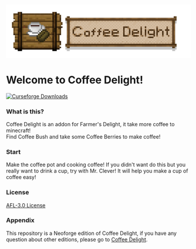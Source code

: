 ![](src/main/resources/logo.png)
# Welcome to Coffee Delight!
<a href="[https://www.curseforge.com/minecraft/mc-mods/pineapple-delight](https://www.curseforge.com/minecraft/mc-mods/coffee-delight)">
  <img src="http://cf.way2muchnoise.eu/full_835597_downloads.svg" alt="Curseforge Downloads">
</a>

### What is this?
Coffee Delight is an addon for Farmer's Delight, it take more coffee to minecraft! <br />
Find Coffee Bush and take some Coffee Berries to make coffee!
<p></p>

### Start
Make the coffee pot and cooking coffee! If you didn't want do this but you really want to drink a cup, try with Mr. Clever! It will help you make a cup of coffee easy!

### License
[AFL-3.0 License](LICENSE.txt)

### Appendix
This repository is a Neoforge edition of Coffee Delight, if you have any question about other editions, please go to  [Coffee Delight](https://github.com/AmarokIce/CoffeeDelight).